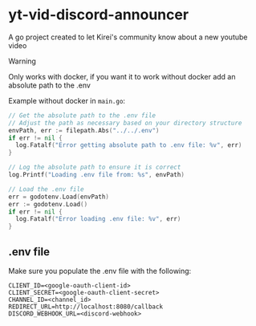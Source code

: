 # yt-vid-discord-announcer
A go project created to let Kirei's community know about a new youtube video

> [!WARNING] 
> Only works with docker, if you want it to work without docker add an absolute path to the .env

Example without docker in `main.go`:
```go
// Get the absolute path to the .env file
// Adjust the path as necessary based on your directory structure
envPath, err := filepath.Abs("../../.env")
if err != nil {
  log.Fatalf("Error getting absolute path to .env file: %v", err)
}

// Log the absolute path to ensure it is correct
log.Printf("Loading .env file from: %s", envPath)

// Load the .env file
err = godotenv.Load(envPath)
err := godotenv.Load()
if err != nil {
  log.Fatalf("Error loading .env file: %v", err)
}
```


## .env file
Make sure you populate the .env file with the following:
```env
CLIENT_ID=<google-oauth-client-id>
CLIENT_SECRET=<google-oauth-client-secret>
CHANNEL_ID=<channel_id>
REDIRECT_URL=http://localhost:8080/callback
DISCORD_WEBHOOK_URL=<discord-webhook>
```
